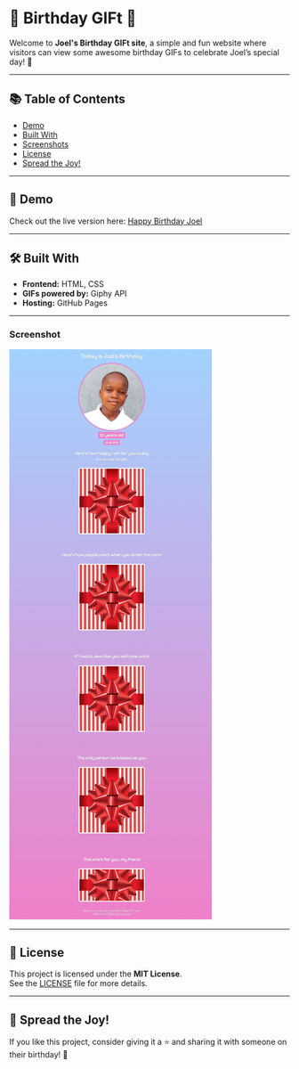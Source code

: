 # 🎉 Birthday GIFt 🎁

Welcome to **Joel's Birthday GIFt site**, a simple and fun website where visitors can view some awesome birthday GIFs to celebrate Joel’s special day! 🥳

---

## 📚 Table of Contents

- [Demo](#-demo)
- [Built With](#-built-with)
- [Screenshots](#-screenshots)
- [License](#-license)
- [Spread the Joy!](#-spread-the-joy)

---

## 🚀 Demo

Check out the live version here: [Happy Birthday Joel](https://jesnetwd.github.io/Birthday-GIFt-Site-For-Joel/)

---

## 🛠️ Built With

- **Frontend:** HTML, CSS
- **GIFs powered by:** Giphy API 
- **Hosting:** GitHub Pages 

---

### Screenshot

![](./Screenshot.jpeg)

---

## 📄 License

This project is licensed under the **MIT License**.  
See the [LICENSE](LICENSE) file for more details.

---

## 🎂 Spread the Joy!

If you like this project, consider giving it a ⭐️ and sharing it with someone on their birthday! 🎈
